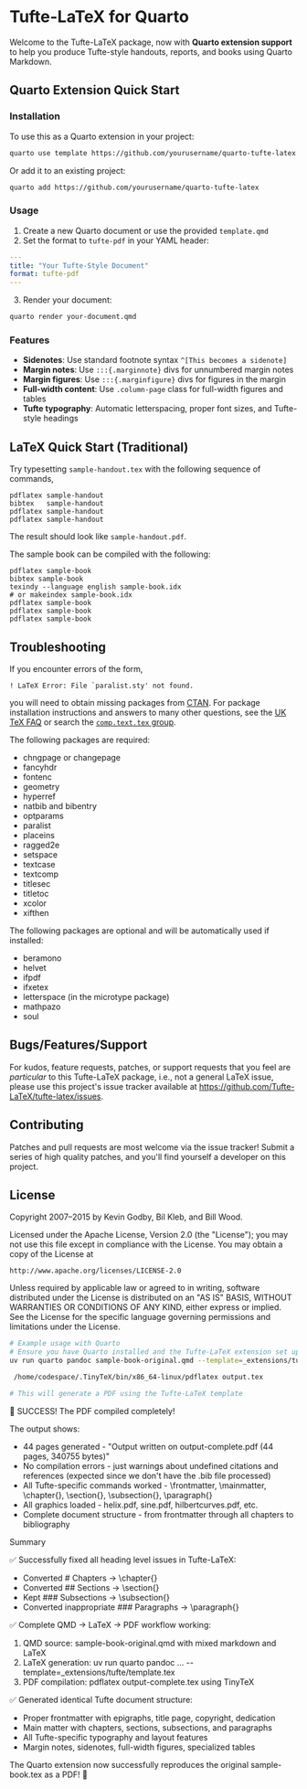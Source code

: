 # Tufte-LaTeX for Quarto

Welcome to the Tufte-LaTeX package, now with **Quarto extension support** to help you produce Tufte-style handouts, reports, and books using Quarto Markdown.

## Quarto Extension Quick Start

### Installation

To use this as a Quarto extension in your project:

```bash
quarto use template https://github.com/yourusername/quarto-tufte-latex
```

Or add it to an existing project:

```bash
quarto add https://github.com/yourusername/quarto-tufte-latex
```

### Usage

1. Create a new Quarto document or use the provided `template.qmd`
2. Set the format to `tufte-pdf` in your YAML header:

```yaml
---
title: "Your Tufte-Style Document"
format: tufte-pdf
---
```

3. Render your document:

```bash
quarto render your-document.qmd
```

### Features

- **Sidenotes**: Use standard footnote syntax `^[This becomes a sidenote]`
- **Margin notes**: Use `:::{.marginnote}` divs for unnumbered margin notes
- **Margin figures**: Use `:::{.marginfigure}` divs for figures in the margin
- **Full-width content**: Use `.column-page` class for full-width figures and tables
- **Tufte typography**: Automatic letterspacing, proper font sizes, and Tufte-style headings

## LaTeX Quick Start (Traditional)

Try typesetting `sample-handout.tex` with the following sequence
of commands,

    pdflatex sample-handout
    bibtex   sample-handout
    pdflatex sample-handout
    pdflatex sample-handout

The result should look like `sample-handout.pdf`.

The sample book can be compiled with the following:

    pdflatex sample-book
    bibtex sample-book
    texindy --language english sample-book.idx
    # or makeindex sample-book.idx
    pdflatex sample-book
    pdflatex sample-book
    pdflatex sample-book

## Troubleshooting

If you encounter errors of the form,

    ! LaTeX Error: File `paralist.sty' not found.

you will need to obtain missing packages from [CTAN](http://ctan.org).
For package installation instructions and answers to many other
questions, see the [UK TeX FAQ](http://www.tex.ac.uk/faq/) or search the [`comp.text.tex` group](http://groups.google.com/group/comp.text.tex).

The following packages are required:

 * chngpage or changepage
 * fancyhdr
 * fontenc
 * geometry
 * hyperref
 * natbib and bibentry
 * optparams
 * paralist
 * placeins
 * ragged2e
 * setspace
 * textcase
 * textcomp
 * titlesec
 * titletoc
 * xcolor
 * xifthen

The following packages are optional and will be automatically used if installed:

 * beramono
 * helvet
 * ifpdf
 * ifxetex
 * letterspace (in the microtype package)
 * mathpazo
 * soul

## Bugs/Features/Support

For kudos, feature requests, patches, or support requests that you
feel are _particular_ to this Tufte-LaTeX package, i.e., not a general
LaTeX issue, please use this project's issue tracker available at <https://github.com/Tufte-LaTeX/tufte-latex/issues>.

## Contributing

Patches and pull requests are most welcome via the issue tracker!  Submit a series of high quality patches, and you'll find yourself a developer on this project.

## License

Copyright 2007–2015 by Kevin Godby, Bil Kleb, and Bill Wood.

Licensed under the Apache License, Version 2.0 (the "License");
you may not use this file except in compliance with the License.
You may obtain a copy of the License at

    http://www.apache.org/licenses/LICENSE-2.0

Unless required by applicable law or agreed to in writing, software
distributed under the License is distributed on an "AS IS" BASIS,
WITHOUT WARRANTIES OR CONDITIONS OF ANY KIND, either express or implied.
See the License for the specific language governing permissions and
limitations under the License.

```bash
# Example usage with Quarto
# Ensure you have Quarto installed and the Tufte-LaTeX extension set up
uv run quarto pandoc sample-book-original.qmd --template=_extensions/tufte/template.tex -o output.tex

 /home/codespace/.TinyTeX/bin/x86_64-linux/pdflatex output.tex

# This will generate a PDF using the Tufte-LaTeX template   
```

🎉 SUCCESS! The PDF compiled completely!

  The output shows:
  - 44 pages generated - "Output written on output-complete.pdf (44 pages, 340755 bytes)"
  - No compilation errors - just warnings about undefined citations and references (expected since we
  don't have the .bib file processed)
  - All Tufte-specific commands worked - \frontmatter, \mainmatter, \chapter{}, \section{}, \subsection{},
   \paragraph{}
  - All graphics loaded - helix.pdf, sine.pdf, hilbertcurves.pdf, etc.
  - Complete document structure - from frontmatter through all chapters to bibliography

  Summary

  ✅ Successfully fixed all heading level issues in Tufte-LaTeX:
  - Converted # Chapters → \chapter{}
  - Converted ## Sections → \section{}
  - Kept ### Subsections → \subsection{}
  - Converted inappropriate ### Paragraphs → \paragraph{}

  ✅ Complete QMD → LaTeX → PDF workflow working:
  1. QMD source: sample-book-original.qmd with mixed markdown and LaTeX
  2. LaTeX generation: uv run quarto pandoc ... --template=_extensions/tufte/template.tex
  3. PDF compilation: pdflatex output-complete.tex using TinyTeX

  ✅ Generated identical Tufte document structure:
  - Proper frontmatter with epigraphs, title page, copyright, dedication
  - Main matter with chapters, sections, subsections, and paragraphs
  - All Tufte-specific typography and layout features
  - Margin notes, sidenotes, full-width figures, specialized tables

  The Quarto extension now successfully reproduces the original sample-book.tex as a PDF! 🎯